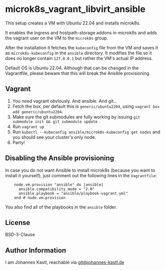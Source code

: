 # microk8s_vagrant_libvirt_ansible

This setup creates a VM with Ubuntu 22.04 and installs microk8s.

It enables the ingress and hostpath-storage addons in microk8s and adds the
vagrant user on the VM to the `microk8s` group.

After the installation it fetches the `kubeconfig` file from the VM and saves it
as `microk8s-kubeconfig` in the `ansible` directory. It modifies the file so it
does no longer contain `127.0.0.1` but rather the VM's actual IP address.

Default OS is Ubuntu 22.04. Although that can be changed in the
Vagrantfile, please beware that this will break the Ansible provisioning.

## Vagrant

1. You need vagrant obviously. And ansible. And git...
1. Fetch the box, per default this is `generic/ubuntu2204`, using
   `vagrant box add generic/ubuntu2204`.
1. Make sure the git submodules are fully working by issuing `git submodule init
   && git submodule update`
1. Run `vagrant up`
1. Run `kubectl --kubeconfig ansible/microk8s-kubeconfig get nodes` and you
   should see your cluster's only node.
1. Party!

## Disabling the Ansible provisioning

In case you do not want Ansible to install microk8s (because you want to install
it yourself), just comment out the following lines in the `Vagrantfile`:

```hcl
    node.vm.provision "ansible" do |ansible|
      ansible.compatibility_mode = "2.0"
      ansible.playbook = "ansible/playbook-vagrant.yml"
    end # node.vm.provision
```

You also find all of the playbooks in the `ansible` folder.

## License

BSD-3-Clause

## Author Information

I am Johannes Kastl, reachable via git@johannes-kastl.de
